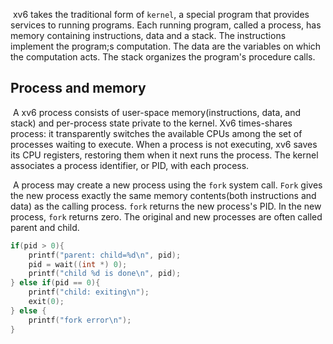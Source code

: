 ​	xv6 takes the traditional form of `kernel`, a special program that provides services to running programs. Each running program, called a process, has memory containing instructions, data and a stack. The instructions implement the program;s computation. The data are the variables on which the computation acts. The  stack organizes the program's procedure calls.

## Process and memory

​	A xv6 process consists of user-space memory(instructions, data, and stack) and per-process state private to the kernel. Xv6 times-shares process: it transparently switches the available CPUs among the set of processes waiting to execute. When a process is not executing, xv6 saves its CPU registers, restoring them when it next runs the process. The kernel associates a process identifier, or PID, with each process.

​	A process may create a new process using the `fork` system call. `Fork` gives the new process exactly the same memory contents(both instructions and data) as the calling process. `fork` returns the new process's PID. In the new process, `fork` returns zero. The original and new processes are often called parent and child.

```c
if(pid > 0){
	printf("parent: child=%d\n", pid);
	pid = wait((int *) 0);
	printf("child %d is done\n", pid);
} else if(pid == 0){
	printf("child: exiting\n");
	exit(0);
} else {
	printf("fork error\n");
}
```


